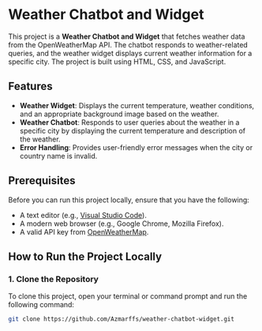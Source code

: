 # Weather Chatbot and Widget

This project is a **Weather Chatbot and Widget** that fetches weather data from the OpenWeatherMap API. The chatbot responds to weather-related queries, and the weather widget displays current weather information for a specific city. The project is built using HTML, CSS, and JavaScript.

## Features

- **Weather Widget**: Displays the current temperature, weather conditions, and an appropriate background image based on the weather.
- **Weather Chatbot**: Responds to user queries about the weather in a specific city by displaying the current temperature and description of the weather.
- **Error Handling**: Provides user-friendly error messages when the city or country name is invalid.

## Prerequisites

Before you can run this project locally, ensure that you have the following:

- A text editor (e.g., [Visual Studio Code](https://code.visualstudio.com/)).
- A modern web browser (e.g., Google Chrome, Mozilla Firefox).
- A valid API key from [OpenWeatherMap](https://openweathermap.org/api).

## How to Run the Project Locally

### 1. Clone the Repository

To clone this project, open your terminal or command prompt and run the following command:

```bash
git clone https://github.com/Azmarffs/weather-chatbot-widget.git
